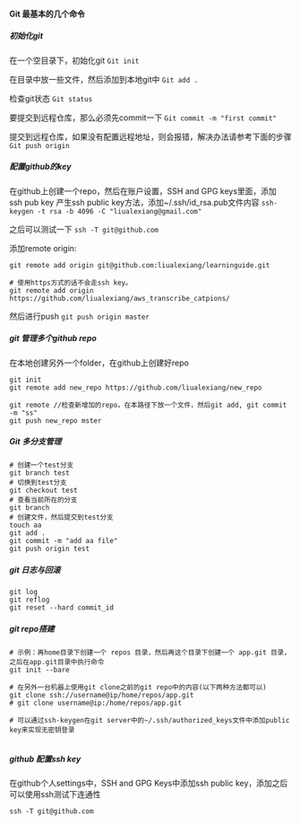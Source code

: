 #### Git 最基本的几个命令

##### 初始化git
在一个空目录下，初始化git
``` Git init ```

在目录中放一些文件，然后添加到本地git中
``` Git add . ```

检查git状态
``` Git status ```

要提交到远程仓库，那么必须先commit一下
``` Git commit -m "first commit" ```

提交到远程仓库，如果没有配置远程地址，则会报错，解决办法请参考下面的步骤
``` Git push origin ```

##### 配置github的key

在github上创建一个repo，然后在账户设置，SSH and GPG keys里面，添加 ssh pub key
产生ssh public key方法，添加~/.ssh/id_rsa.pub文件内容
``` ssh-keygen -t rsa -b 4096 -C "liualexiang@gmail.com" ```

之后可以测试一下
``` ssh -T git@github.com ```

添加remote origin:
``` 
git remote add origin git@github.com:liualexiang/learninguide.git

# 使用https方式的话不会走ssh key。
git remote add origin https://github.com/liualexiang/aws_transcribe_catpions/ 
 ```

然后进行push
``` git push origin master ```

##### git 管理多个github repo
在本地创建另外一个folder，在github上创建好repo
```
git init
git remote add new_repo https://github.com/liualexiang/new_repo

git remote //检查新增加的repo，在本路径下放一个文件，然后git add, git commit -m "ss"
git push new_repo mster
```


##### Git 多分支管理
```
# 创建一个test分支
git branch test
# 切换到test分支
git checkout test
# 查看当前所在的分支
git branch
# 创建文件，然后提交到test分支
touch aa
git add .
git commit -m "add aa file"
git push origin test
```

##### git 日志与回滚
```
git log
git reflog
git reset --hard commit_id
```

##### git repo搭建
```
# 示例：再home目录下创建一个 repos 目录，然后再这个目录下创建一个 app.git 目录，之后在app.git目录中执行命令
git init --bare

# 在另外一台机器上使用git clone之前的git repo中的内容(以下两种方法都可以)
git clone ssh://username@ip/home/repos/app.git
# git clone username@ip:/home/repos/app.git

# 可以通过ssh-keygen在git server中的~/.ssh/authorized_keys文件中添加public key来实现无密钥登录


```


##### github 配置ssh key
在github个人settings中，SSH and GPG Keys中添加ssh public key，添加之后可以使用ssh测试下连通性

```
ssh -T git@github.com

```
